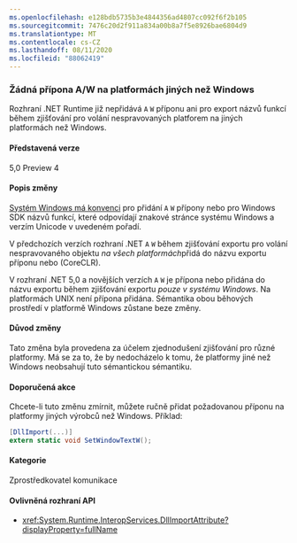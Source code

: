 ```yaml
---
ms.openlocfilehash: e128bdb5735b3e4844356ad4807cc092f6f2b105
ms.sourcegitcommit: 7476c20d2f911a834a00b8a7f5e8926bae6804d9
ms.translationtype: MT
ms.contentlocale: cs-CZ
ms.lasthandoff: 08/11/2020
ms.locfileid: "88062419"
---
```

### <a name="no-aw-suffix-probing-on-non-windows-platforms"></a>Žádná přípona A/W na platformách jiných než Windows

Rozhraní .NET Runtime již nepřidává `A` `W` příponu ani pro export názvů funkcí během zjišťování pro volání nespravovaných platforem na jiných platformách než Windows.

#### <a name="version-introduced"></a>Představená verze

5,0 Preview 4

#### <a name="change-description"></a>Popis změny

[Systém Windows má konvenci](/windows/win32/intl/conventions-for-function-prototypes) pro přidání `A` `W` přípony nebo pro Windows SDK názvů funkcí, které odpovídají znakové stránce systému Windows a verzím Unicode v uvedeném pořadí.

V předchozích verzích rozhraní .NET `A` `W` během zjišťování exportu pro volání nespravovaného objektu *na všech platformách*přidá do názvu exportu příponu nebo (CoreCLR).

V rozhraní .NET 5,0 a novějších verzích `A` `W` je přípona nebo přidána do názvu exportu během zjišťování exportu *pouze v systému Windows*. Na platformách UNIX není přípona přidána. Sémantika obou běhových prostředí v platformě Windows zůstane beze změny.

#### <a name="reason-for-change"></a>Důvod změny

Tato změna byla provedena za účelem zjednodušení zjišťování pro různé platformy. Má se za to, že by nedocházelo k tomu, že platformy jiné než Windows neobsahují tuto sémantickou sémantiku.

#### <a name="recommended-action"></a>Doporučená akce

Chcete-li tuto změnu zmírnit, můžete ručně přidat požadovanou příponu na platformy jiných výrobců než Windows. Příklad:

```csharp
[DllImport(...)]
extern static void SetWindowTextW();
```

#### <a name="category"></a>Kategorie

Zprostředkovatel komunikace

#### <a name="affected-apis"></a>Ovlivněná rozhraní API

- <xref:System.Runtime.InteropServices.DllImportAttribute?displayProperty=fullName>

<!--

#### Affected APIs

- `T:System.Runtime.InteropServices.DllImportAttribute`

-->
